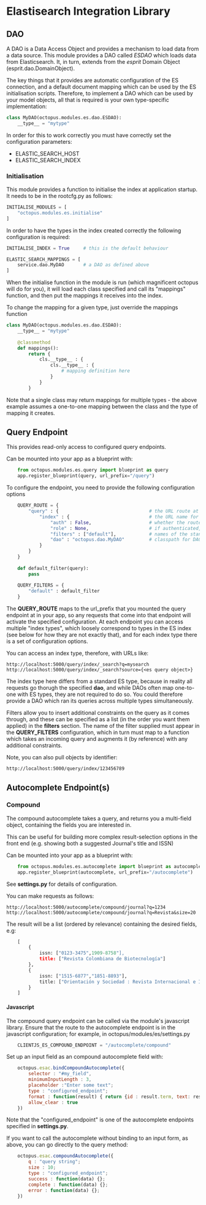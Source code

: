 # Elastisearch Integration Library

## DAO

A DAO is a Data Access Object and provides a mechanism to load data from a data source.  This module provides a DAO called *ESDAO* which
loads data from Elasticsearch.  It, in turn, extends from the *esprit* Domain Object (esprit.dao.DomainObject).

The key things that it provides are automatic configuration of the ES connection, and a default document mapping which
can be used by the ES initialisation scripts.  Therefore, to implement a DAO which can be used by your model objects, all
that is required is your own type-specific implementation:

```python
class MyDAO(octopus.modules.es.dao.ESDAO):
    __type__ = "mytype"
```

In order for this to work correctly you must have correctly set the configuration parameters:

* ELASTIC_SEARCH_HOST
* ELASTIC_SEARCH_INDEX

### Initialisation

This module provides a function to initialise the index at application startup.  It needs to be in the rootcfg.py as follows:

```python
INITIALISE_MODULES = [
    "octopus.modules.es.initialise"
]
```

In order to have the types in the index created correctly the following configuration is required:

```python
INITIALISE_INDEX = True     # this is the default behaviour

ELASTIC_SEARCH_MAPPINGS = [
    service.dao.MyDAO       # a DAO as defined above
]
```

When the initialise function in the module is run (which magnificent octopus will do for you), it will load each class specified
and call its "mappings" function, and then put the mappings it receives into the index.

To change the mapping for a given type, just override the mappings function

```python
class MyDAO(octopus.modules.es.dao.ESDAO):
    __type__ = "mytype"
    
    @classmethod
    def mappings():
        return {
            cls.__type__ : {
                cls.__type__ : {
                    # mapping definition here
                }
            }
        }
```

Note that a single class may return mappings for multiple types - the above example assumes a one-to-one mapping between 
the class and the type of mapping it creates.

## Query Endpoint

This provides read-only access to configured query endpoints.

Can be mounted into your app as a blueprint with:

```python
    from octopus.modules.es.query import blueprint as query
    app.register_blueprint(query, url_prefix="/query")
```

To configure the endpoint, you need to provide the following configuration options

```python
    QUERY_ROUTE = {
        "query" : {                                 # the URL route at which it is mounted
            "index" : {                             # the URL name for the index type being queried
                "auth" : False,                     # whether the route requires authentication
                "role" : None,                      # if authenticated, what role is required to access the query endpoint
                "filters" : ["default"],            # names of the standard filters to apply to the query
                "dao" : "octopus.dao.MyDAO"         # classpath for DAO which accesses the underlying ES index
            }
        }
    }
    
    def default_filter(query):
        pass
    
    QUERY_FILTERS = {
        "default" : default_filter
    }
```

The **QUERY_ROUTE** maps to the url_prefix that you mounted the query endpoint at in your app, so any requests that
 come into that endpoint will activate the specified configuration.  At each endpoint you can access multiple "index types",
 which loosely correspond to types in the ES index (see below for how they are not exactly that), and for each index type
 there is a set of configuration options.
 
You can access an index type, therefore, with URLs like:

    http://localhost:5000/query/index/_search?q=mysearch
    http://localhost:5000/query/index/_search?source={<es query object>}

The index type here differs from a standard ES type, because in reality all requests go thorugh the specified **dao**, 
and while DAOs often map one-to-one with ES types, they are not required to do so.  You could therefore provide a DAO
which ran its queries across multiple types simultaneously.

Filters allow you to insert additional constraints on the query as it comes through, and these can be specified as a list
(in the order you want them applied) in the **filters** section.  The name of the filter supplied must appear in the
**QUERY_FILTERS** configuration, which in turn must map to a function which takes an incoming query and augments it (by
reference) with any additional constraints.

Note, you can also pull objects by identifier:

    http://localhost:5000/query/index/123456789

## Autocomplete Endpoint(s)

### Compound

The compound autocomplete takes a query, and returns you a multi-field object, containing the fields you are interested in.

This can be useful for building more complex result-selection options in the front end (e.g. showing both a suggested Journal's title and ISSN)

Can be mounted into your app as a blueprint with:

```python
    from octopus.modules.es.autocomplete import blueprint as autocomplete
    app.register_blueprint(autocomplete, url_prefix="/autocomplete")
```

See **settings.py** for details of configuration.

You can make requests as follows:

    http://localhost:5000/autocomplete/compound/journal?q=1234
    http://localhost:5000/autocomplete/compound/journal?q=Revista&size=20

The result will be a list (ordered by relevance) containing the desired fields, e.g:

```python
    [
        {
            issn: ["0123-3475",1909-8758"],
            title: ["Revista Colombiana de Biotecnología"]
        },
        {
            issn: ["1515-6877","1851-8893"],
            title: ["Orientación y Sociedad : Revista Internacional e Interdisciplinaria de Orientación Vocacional Ocupacional "]
        }
    ]
```

#### Javascript

The compound query endpoint can be called via the module's javascript library.  Ensure that the route to the autocomplete endpoint 
is in the javascript configuration; for example, in octopus/modules/es/settings.py

```python
    CLIENTJS_ES_COMPOUND_ENDPOINT = "/autocomplete/compound"
```


Set up an input field as an compound autocomplete field with:

```javascript
    octopus.esac.bindCompoundAutocomplete({
        selector : "#my_field",
        minimumInputLength : 3,
        placeholder :"Enter some text";
        type : "configured_endpoint";
        format : function(result) { return {id : result.term, text: result.term} };
        allow_clear : true
    })
```

Note that the "configured_endpoint" is one of the autocomplete endpoints specified in **settings.py**.

If you want to call the autocomplete without binding to an input form, as above, you can go directly to the query method:

```javascript
    octopus.esac.compoundAutocomplete({
        q : "query string";
        size : 10;
        type : "configured_endpoint";
        success : function(data) {};
        complete : function(data) {};
        error : function(data) {};
    })
```